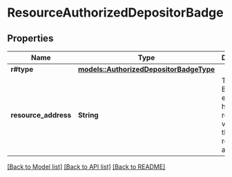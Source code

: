 # ResourceAuthorizedDepositorBadge

## Properties

Name | Type | Description | Notes
------------ | ------------- | ------------- | -------------
**r#type** | [**models::AuthorizedDepositorBadgeType**](AuthorizedDepositorBadgeType.md) |  | 
**resource_address** | **String** | The Bech32m-encoded human readable version of the resource address | 

[[Back to Model list]](../README.md#documentation-for-models) [[Back to API list]](../README.md#documentation-for-api-endpoints) [[Back to README]](../README.md)


